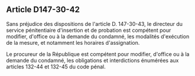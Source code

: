 Article D147-30-42
----
Sans préjudice des dispositions de l'article D. 147-30-43, le directeur du
service pénitentiaire d'insertion et de probation est compétent pour modifier,
d'office ou à la demande du condamné, les modalités d'exécution de la mesure, et
notamment les horaires d'assignation.

Le procureur de la République est compétent pour modifier, d'office ou à la
demande du condamné, les obligations et interdictions énumérées aux articles
132-44 et 132-45 du code pénal.
